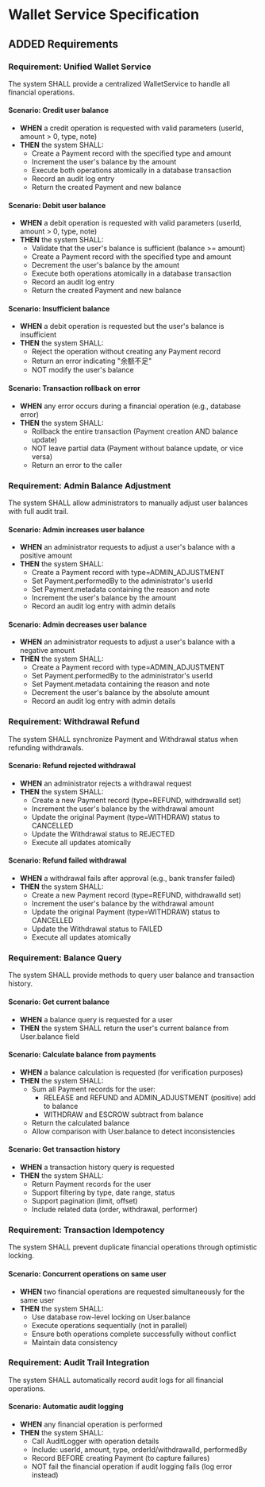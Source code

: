# Wallet Service Specification

## ADDED Requirements

### Requirement: Unified Wallet Service
The system SHALL provide a centralized WalletService to handle all financial operations.

#### Scenario: Credit user balance
- **WHEN** a credit operation is requested with valid parameters (userId, amount > 0, type, note)
- **THEN** the system SHALL:
  - Create a Payment record with the specified type and amount
  - Increment the user's balance by the amount
  - Execute both operations atomically in a database transaction
  - Record an audit log entry
  - Return the created Payment and new balance

#### Scenario: Debit user balance
- **WHEN** a debit operation is requested with valid parameters (userId, amount > 0, type, note)
- **THEN** the system SHALL:
  - Validate that the user's balance is sufficient (balance >= amount)
  - Create a Payment record with the specified type and amount
  - Decrement the user's balance by the amount
  - Execute both operations atomically in a database transaction
  - Record an audit log entry
  - Return the created Payment and new balance

#### Scenario: Insufficient balance
- **WHEN** a debit operation is requested but the user's balance is insufficient
- **THEN** the system SHALL:
  - Reject the operation without creating any Payment record
  - Return an error indicating "余额不足"
  - NOT modify the user's balance

#### Scenario: Transaction rollback on error
- **WHEN** any error occurs during a financial operation (e.g., database error)
- **THEN** the system SHALL:
  - Rollback the entire transaction (Payment creation AND balance update)
  - NOT leave partial data (Payment without balance update, or vice versa)
  - Return an error to the caller

### Requirement: Admin Balance Adjustment
The system SHALL allow administrators to manually adjust user balances with full audit trail.

#### Scenario: Admin increases user balance
- **WHEN** an administrator requests to adjust a user's balance with a positive amount
- **THEN** the system SHALL:
  - Create a Payment record with type=ADMIN_ADJUSTMENT
  - Set Payment.performedBy to the administrator's userId
  - Set Payment.metadata containing the reason and note
  - Increment the user's balance by the amount
  - Record an audit log entry with admin details

#### Scenario: Admin decreases user balance
- **WHEN** an administrator requests to adjust a user's balance with a negative amount
- **THEN** the system SHALL:
  - Create a Payment record with type=ADMIN_ADJUSTMENT
  - Set Payment.performedBy to the administrator's userId
  - Set Payment.metadata containing the reason and note
  - Decrement the user's balance by the absolute amount
  - Record an audit log entry with admin details

### Requirement: Withdrawal Refund
The system SHALL synchronize Payment and Withdrawal status when refunding withdrawals.

#### Scenario: Refund rejected withdrawal
- **WHEN** an administrator rejects a withdrawal request
- **THEN** the system SHALL:
  - Create a new Payment record (type=REFUND, withdrawalId set)
  - Increment the user's balance by the withdrawal amount
  - Update the original Payment (type=WITHDRAW) status to CANCELLED
  - Update the Withdrawal status to REJECTED
  - Execute all updates atomically

#### Scenario: Refund failed withdrawal
- **WHEN** a withdrawal fails after approval (e.g., bank transfer failed)
- **THEN** the system SHALL:
  - Create a new Payment record (type=REFUND, withdrawalId set)
  - Increment the user's balance by the withdrawal amount
  - Update the original Payment (type=WITHDRAW) status to CANCELLED
  - Update the Withdrawal status to FAILED
  - Execute all updates atomically

### Requirement: Balance Query
The system SHALL provide methods to query user balance and transaction history.

#### Scenario: Get current balance
- **WHEN** a balance query is requested for a user
- **THEN** the system SHALL return the user's current balance from User.balance field

#### Scenario: Calculate balance from payments
- **WHEN** a balance calculation is requested (for verification purposes)
- **THEN** the system SHALL:
  - Sum all Payment records for the user:
    - RELEASE and REFUND and ADMIN_ADJUSTMENT (positive) add to balance
    - WITHDRAW and ESCROW subtract from balance
  - Return the calculated balance
  - Allow comparison with User.balance to detect inconsistencies

#### Scenario: Get transaction history
- **WHEN** a transaction history query is requested
- **THEN** the system SHALL:
  - Return Payment records for the user
  - Support filtering by type, date range, status
  - Support pagination (limit, offset)
  - Include related data (order, withdrawal, performer)

### Requirement: Transaction Idempotency
The system SHALL prevent duplicate financial operations through optimistic locking.

#### Scenario: Concurrent operations on same user
- **WHEN** two financial operations are requested simultaneously for the same user
- **THEN** the system SHALL:
  - Use database row-level locking on User.balance
  - Execute operations sequentially (not in parallel)
  - Ensure both operations complete successfully without conflict
  - Maintain data consistency

### Requirement: Audit Trail Integration
The system SHALL automatically record audit logs for all financial operations.

#### Scenario: Automatic audit logging
- **WHEN** any financial operation is performed
- **THEN** the system SHALL:
  - Call AuditLogger with operation details
  - Include: userId, amount, type, orderId/withdrawalId, performedBy
  - Record BEFORE creating Payment (to capture failures)
  - NOT fail the financial operation if audit logging fails (log error instead)
